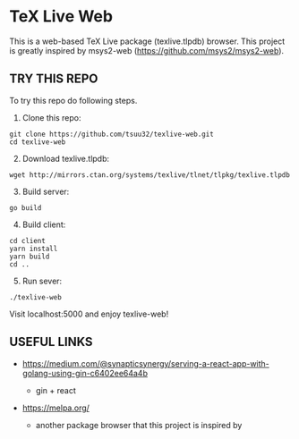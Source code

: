 # TeX Live Web

This is a web-based TeX Live package (texlive.tlpdb) browser.
This project is greatly inspired by msys2-web (https://github.com/msys2/msys2-web).



## TRY THIS REPO
To try this repo do following steps.

1. Clone this repo:
```
git clone https://github.com/tsuu32/texlive-web.git
cd texlive-web
```

2. Download texlive.tlpdb:
```
wget http://mirrors.ctan.org/systems/texlive/tlnet/tlpkg/texlive.tlpdb
```

3. Build server:
```
go build
```

4. Build client:
```
cd client
yarn install
yarn build
cd ..
```

5. Run sever:
```
./texlive-web
```

Visit localhost:5000 and enjoy texlive-web!



## USEFUL LINKS
* https://medium.com/@synapticsynergy/serving-a-react-app-with-golang-using-gin-c6402ee64a4b
  * gin + react

* https://melpa.org/
  * another package browser that this project is inspired by
